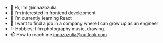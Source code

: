- 👋 Hi, I’m @innazozulia
- 👀 I'm interested in frontend development
- 🌱 I’m currently learning React
- 💞️ I want to find a job in a company where I can grow up as an engineer
- ✨ Hobbies: film photography music, drawing.
- 📫 How to reach me innazozulia@outlook.com

<!---
innazozulia/innazozulia is a ✨ special ✨ repository because its `README.md` (this file) appears on your GitHub profile.
You can click the Preview link to take a look at your changes.
--->
